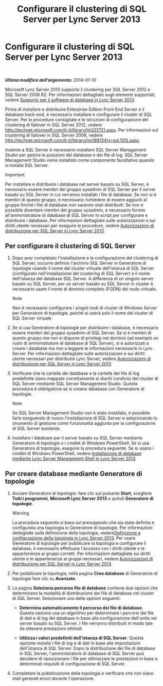 ﻿---
title: Configurare il clustering di SQL Server per Lync Server 2013
TOCTitle: Configurare il clustering di SQL Server per Lync Server 2013
ms:assetid: d7b52ef1-573c-48ed-bb94-34e37b49645c
ms:mtpsurl: https://technet.microsoft.com/it-it/library/Dn383982(v=OCS.15)
ms:contentKeyID: 56558964
ms.date: 08/24/2015
mtps_version: v=OCS.15
ms.translationtype: HT
---

# Configurare il clustering di SQL Server per Lync Server 2013

 

_**Ultima modifica dell'argomento:** 2014-01-10_

Microsoft Lync Server 2013 supporta il clustering per SQL Server 2012 e SQL Server 2008 R2. Per informazioni dettagliate sugli elementi supportati, vedere [Supporto per il software di database in Lync Server 2013](lync-server-2013-database-software-support.md).

Prima di installare e distribuire Enterprise Edition Front End Server e il database back-end, è necessario installare e configurare il cluster di SQL Server. Per le procedure consigliate e le istruzioni di configurazione del clustering di failover in SQL Server 2012, vedere <http://technet.microsoft.com/it-it/library/hh231721.aspx>. Per informazioni sul clustering di failover in SQL Server 2008, vedere <http://technet.microsoft.com/it-it/library/ms189134(v=sql.105).aspx>.

Insieme a SQL Server è necessario installare SQL Server Management Studio per gestire le posizioni del database e dei file di log. SQL Server Management Studio viene installato come componente facoltativo quando si installa SQL Server.

> [!important]  
> Per installare e distribuire i database nel server basato su SQL Server, è necessario essere membri del gruppo sysadmin di SQL Server per il server basato su SQL Server in cui verranno installati i file di database. Se non si è membri di questo gruppo, è necessario richiedere di essere aggiunti al gruppo finché i file di database non saranno stati distribuiti. Se non è possibile diventare membri del gruppo sysadmin, è necessario fornire all'amministratore di database di SQL Server lo script per configurare e distribuire i database. Per informazioni dettagliate sulle autorizzazioni e sui diritti utente necessari per eseguire le procedure, vedere <a href="lync-server-2013-deployment-permissions-for-sql-server.md">Autorizzazioni di distribuzione per SQL Server in Lync Server 2013</a>.

## Per configurare il clustering di SQL Server

1.  Dopo aver completato l'installazione e la configurazione del clustering di SQL Server, occorre definire l'archivio SQL Server in Generatore di topologie usando il nome del cluster virtuale dell'istanza di SQL Server (configurato nell'installazione del clustering di SQL Server) e il nome dell'istanza del database SQL Server. A differenza di un singolo server basato su SQL Server, per un server basato su SQL Server in cluster è necessario usare il nome di dominio completo (FQDN) del nodo virtuale.
    

    > [!NOTE]
    > Non è necessario configurare i singoli nodi di cluster di Windows Server per Generatore di topologie, poiché si userà solo il nome del cluster di SQL Server virtuale.



2.  Se si usa Generatore di topologie per distribuire i database, è necessario essere membri del gruppo sysadmin di SQL Server. Se si è membri di questo gruppo ma non si dispone di privilegi nel dominio (ad esempio un ruolo di amministratore di database di SQL Server), si è autorizzati a creare i database ma non a leggere le informazioni necessarie in Lync Server. Per informazioni dettagliate sulle autorizzazioni e sui diritti utente necessari per distribuire Lync Server, vedere [Autorizzazioni di distribuzione per SQL Server in Lync Server 2013](lync-server-2013-deployment-permissions-for-sql-server.md).

3.  Verificare che la cartella dei database e la cartella dei file di log predefinite siano mappate correttamente ai dischi condivisi del cluster di SQL Server mediante SQL Server Management Studio. Questa procedura è obbligatoria se si creano database con Generatore di topologie.
    

    > [!NOTE]
    > Se SQL Server Management Studio non è stato installato, è possibile farlo eseguendo di nuovo l'installazione di SQL Server e selezionando lo strumento di gestione come funzionalità aggiunta per la configurazione di SQL Server esistente.



4.  Installare i database per il server basato su SQL Server mediante Generatore di topologie o i cmdlet di Windows PowerShell. Se si usa Generatore di topologie, eseguire la procedura seguente. Se si usano i cmdlet di Windows PowerShell, vedere [Installazione di database mediante Lync Server Management Shell in Lync Server 2013](lync-server-2013-database-installation-using-lync-server-management-shell.md).

## Per creare database mediante Generatore di topologie

1.  Avviare Generatore di topologie: fare clic sul pulsante **Start**, scegliere **Tutti i programmi**, **Microsoft Lync Server 2013** e quindi **Generatore di topologie**.
    

    > [!WARNING]
    > La procedura seguente si basa sul presupposto che sia stata definita e configurata una topologia in Generatore di topologie. Per informazioni dettagliate sulla definizione della topologia, vedere<A href="lync-server-2013-defining-and-configuring-the-topology.md">Definizione e configurazione della topologia in Lync Server 2013</A>. Per usare Generatore di topologie per pubblicare la topologia e configurare il database, è necessario effettuare l'accesso con i diritti utente e le appartenenze ai gruppi corretti. Per informazioni dettagliate sui diritti utente e le appartenenze ai gruppi necessari, vedere <A href="lync-server-2013-deployment-permissions-for-sql-server.md">Autorizzazioni di distribuzione per SQL Server in Lync Server 2013</A>.



2.  Per pubblicare la topologia, nella pagina **Crea database** di Generatore di topologie fare clic su **Avanzate**.

3.  La pagina **Seleziona percorso file di database** contiene due opzioni che determinano la modalità di distribuzione dei file di database nel cluster di SQL Server. Selezionare una delle opzioni seguenti:
    
      - **Determina automaticamente il percorso dei file di database**. Questa opzione usa un algoritmo per determinare i percorsi dei file di dati e di log dei database in base alla configurazione dell'unità nel server basato su SQL Server. I file verranno distribuiti in modo tale da ottenere prestazioni ottimali.
    
      - **Utilizza i valori predefiniti dell'istanza di SQL Server**. Questa opzione installa i file di log e di dati in base alle impostazioni dell'istanza di SQL Server. Dopo la distribuzione dei file di database in SQL Server, l'amministratore di database di SQL Server può decidere di riposizionare i file per ottimizzare le prestazioni in base a determinati requisiti di configurazione di SQL Server.

4.  Completare la pubblicazione della topologia e verificare che non siano stati generati errori durante l'operazione.

